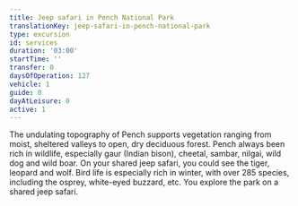 ```yaml
---
title: Jeep safari in Pench National Park
translationKey: jeep-safari-in-pench-national-park
type: excursion
id: services
duration: '03:00'
startTime: ''
transfer: 0
daysOfOperation: 127
vehicle: 1
guide: 0
dayAtLeisure: 0
active: 1
---
```

The undulating topography of Pench supports vegetation ranging from moist, sheltered valleys to open, dry deciduous forest. Pench always been rich in wildlife, especially gaur (Indian bison), cheetal, sambar, nilgai, wild dog and wild boar. On your shared jeep safari, you could see the tiger, leopard and wolf. Bird life is especially rich in winter, with over 285 species, including the osprey, white-eyed buzzard, etc. You explore the park on a shared jeep safari.